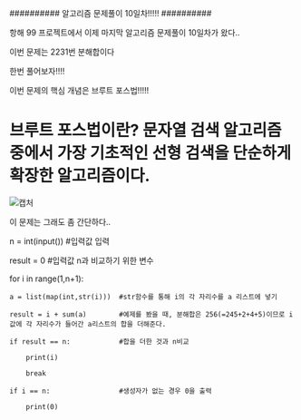 ########## 알고리즘 문제풀이 10일차!!!!! ##########

항해 99 프로젝트에서 이제 마지막 알고리즘 문제풀이 10일차가 왔다..

이번 문제는 2231번 분해합이다

한번 풀어보자!!!!

이번 문제의 핵심 개념은 브루트 포스법!!!!!

# 브루트 포스법이란? 문자열 검색 알고리즘 중에서 가장 기초적인 선형 검색을 단순하게 확장한 알고리즘이다. 

![캡처](https://user-images.githubusercontent.com/85468215/123100873-73d8a100-d46e-11eb-91b6-5705f39c099f.PNG)

이 문제는 그래도 좀 간단하다..

n = int(input())            #입력값 입력

result = 0                  #입력값 n과 비교하기 위한 변수

for i in range(1,n+1):
    
    a = list(map(int,str(i)))  #str함수를 통해 i의 각 자리수를 a 리스트에 넣기
    
    result = i + sum(a)        #예제를 봤을 때, 분해합은 256(=245+2+4+5)이므로 i값에 각 자리수가 들어간 a리스트의 합을 더해준다.
    
    if result == n:            #합을 더한 것과 n비교
        
        print(i)
        
        break
    
    if i == n:                 #생성자가 없는 경우 0을 출력
        
        print(0)
